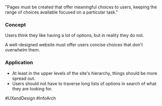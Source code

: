 "Pages must be created that offer meaningful choices to users, keeping the range of choices available focused on a particular task."

### Concept
Users think they like having a lot of options, but in reality they do not. 

A well-designed website must offer users concise choices that don't overwhelm them.

### Application
- At least in the upper levels of the site's hierarchy, things should be more spread out.
- Users should not have to traverse long lists of options in search of what they are looking for.

#UXandDesign #InfoArch